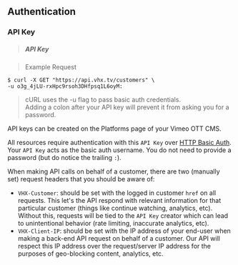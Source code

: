 <!-- ___AUTHENTICATION____________________________ -->
<h2 class="head-3 margin-top-xlarge padding-top-xlarge border-top margin-bottom-medium" id="authentication">Authentication</h2>

<h3 class="text-2 head-4 text--navy text--bold is-api margin-top-xlarge margin-bottom-medium" id="authentication-api-key">API Key</h3>

> <h5 class="head-5 text--white margin-bottom-medium">API Key</h5>

> Example Request

```shell
$ curl -X GET "https://api.vhx.tv/customers" \
-u o3g_4jLU-rxHpc9rsoh3DHfpsq1L6oyM:
```

> <div class="highlight shell text"><p>cURL uses the -u flag to pass basic auth credentials. <br>Adding a colon after your API key will prevent it from asking you for a password.</p></div>

<section class="text-2 contain">
  <p>API keys can be created on the Platforms page of your Vimeo OTT CMS.</p>

  <p>All resources require authentication with this <code>API Key</code> over <a href="https://en.wikipedia.org/wiki/Basic_access_authentication" target="_blank">HTTP Basic Auth</a>. Your <code>API Key</code> acts as the basic auth username. You do not need to provide a password (but do notice the trailing <code>:</code>).</p>

  <p>When making API calls on behalf of a customer, there are two (manually set) request headers that you should be aware of:</p>

  <ul>
    <li>
      <code>VHX-Customer</code>: should be set with the logged in customer <code>href</code> on all requests. This let's the API respond with relevant information for that particular customer (things like continue watching, analytics, etc). Without this, requests will be tied to the <code>API Key</code> creator which can lead to unintentional behavior (rate limiting, inaccurate analytics, etc).
    </li>
    <li>
      <code>VHX-Client-IP</code>: should be set with the IP address of your end-user when making a back-end API request on behalf of a customer. Our API will respect this IP address over the request/server IP address for the purposes of geo-blocking content, analytics, etc.
    </li>
  </ul>
</section>
